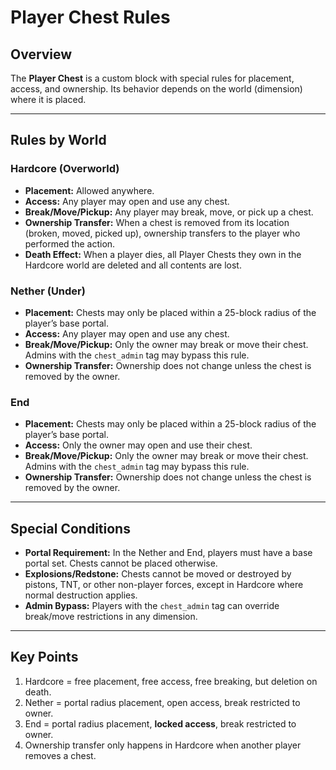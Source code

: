 # Player Chest Rules

## Overview

The **Player Chest** is a custom block with special rules for placement, access, and ownership. Its behavior depends on the world (dimension) where it is placed.

---

## Rules by World

### Hardcore (Overworld)

* **Placement:** Allowed anywhere.
* **Access:** Any player may open and use any chest.
* **Break/Move/Pickup:** Any player may break, move, or pick up a chest.
* **Ownership Transfer:** When a chest is removed from its location (broken, moved, picked up), ownership transfers to the player who performed the action.
* **Death Effect:** When a player dies, all Player Chests they own in the Hardcore world are deleted and all contents are lost.

### Nether (Under)

* **Placement:** Chests may only be placed within a 25-block radius of the player’s base portal.
* **Access:** Any player may open and use any chest.
* **Break/Move/Pickup:** Only the owner may break or move their chest. Admins with the `chest_admin` tag may bypass this rule.
* **Ownership Transfer:** Ownership does not change unless the chest is removed by the owner.

### End

* **Placement:** Chests may only be placed within a 25-block radius of the player’s base portal.
* **Access:** Only the owner may open and use their chest.
* **Break/Move/Pickup:** Only the owner may break or move their chest. Admins with the `chest_admin` tag may bypass this rule.
* **Ownership Transfer:** Ownership does not change unless the chest is removed by the owner.

---

## Special Conditions

* **Portal Requirement:** In the Nether and End, players must have a base portal set. Chests cannot be placed otherwise.
* **Explosions/Redstone:** Chests cannot be moved or destroyed by pistons, TNT, or other non-player forces, except in Hardcore where normal destruction applies.
* **Admin Bypass:** Players with the `chest_admin` tag can override break/move restrictions in any dimension.

---

## Key Points

1. Hardcore = free placement, free access, free breaking, but deletion on death.
2. Nether = portal radius placement, open access, break restricted to owner.
3. End = portal radius placement, **locked access**, break restricted to owner.
4. Ownership transfer only happens in Hardcore when another player removes a chest.
